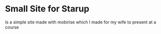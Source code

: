 # Small Site for Starup
Is a simple site made with mobirise which I made for my wife to present at a course
